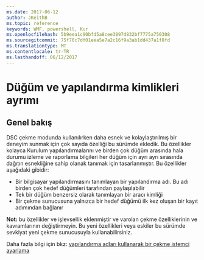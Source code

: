 ```yaml
---
ms.date: 2017-06-12
author: JKeithB
ms.topic: reference
keywords: WMF, powershell, Kur
ms.openlocfilehash: 5b9eea1c90bfd5a8cee3897d832bf7775a750308
ms.sourcegitcommit: 75f70c7df01eea5e7a2c16f9a3ab1dd437a1f8fd
ms.translationtype: MT
ms.contentlocale: tr-TR
ms.lasthandoff: 06/12/2017
---
```

# <a name="separation-of-node-and-configuration-ids"></a>Düğüm ve yapılandırma kimlikleri ayrımı

## <a name="overview"></a>Genel bakış

DSC çekme modunda kullanılırken daha esnek ve kolaylaştırılmış bir deneyim sunmak için çok sayıda özelliği bu sürümde ekledik. Bu özellikler kolayca Kurulum yapılandırmalarını ve birden çok düğüm arasında hala durumu izleme ve raporlama bilgileri her düğüm için ayrı ayrı sırasında dağıtın esnekliğine sahip olanak tanımak için tasarlanmıştır. Bu özellikler aşağıdaki gibidir:

* Bir bilgisayar yapılandırmasını tanımlayan bir yapılandırma adı. Bu adı birden çok hedef düğümleri tarafından paylaşılabilir 
* Tek bir düğüm benzersiz olarak tanımlayan bir aracı kimliği
* Bir çekme sunucusuna yalnızca bir hedef düğümü ilk kez oluşan bir kayıt adımından bağlanır

**Not:** bu özellikler ve işlevsellik eklenmiştir ve varolan çekme özelliklerinin ve kavramlarının değiştirmeyin. Bu yeni özellikleri veya eskiler bu sürümde sevkiyat yeni çekme sunucusuyla kullanabilirsiniz.

Daha fazla bilgi için bkz: [yapılandırma adları kullanarak bir çekme istemci ayarlama](https://msdn.microsoft.com/powershell/dsc/pullclientconfignames)

